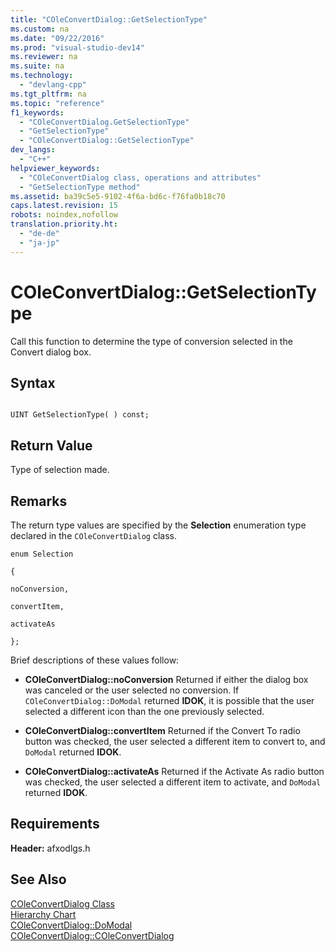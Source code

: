 ```yaml
---
title: "COleConvertDialog::GetSelectionType"
ms.custom: na
ms.date: "09/22/2016"
ms.prod: "visual-studio-dev14"
ms.reviewer: na
ms.suite: na
ms.technology: 
  - "devlang-cpp"
ms.tgt_pltfrm: na
ms.topic: "reference"
f1_keywords: 
  - "COleConvertDialog.GetSelectionType"
  - "GetSelectionType"
  - "COleConvertDialog::GetSelectionType"
dev_langs: 
  - "C++"
helpviewer_keywords: 
  - "COleConvertDialog class, operations and attributes"
  - "GetSelectionType method"
ms.assetid: ba39c5e5-9102-4f6a-bd6c-f76fa0b18c70
caps.latest.revision: 15
robots: noindex,nofollow
translation.priority.ht: 
  - "de-de"
  - "ja-jp"
---
```

# COleConvertDialog::GetSelectionType
Call this function to determine the type of conversion selected in the Convert dialog box.  
  
## Syntax  
  
```  
  
UINT GetSelectionType( ) const;  
```  
  
## Return Value  
 Type of selection made.  
  
## Remarks  
 The return type values are specified by the **Selection** enumeration type declared in the `COleConvertDialog` class.  
  
 `enum Selection`  
  
 `{`  
  
 `noConversion,`  
  
 `convertItem,`  
  
 `activateAs`  
  
 `};`  
  
 Brief descriptions of these values follow:  
  
-   **COleConvertDialog::noConversion** Returned if either the dialog box was canceled or the user selected no conversion. If `COleConvertDialog::DoModal` returned **IDOK**, it is possible that the user selected a different icon than the one previously selected.  
  
-   **COleConvertDialog::convertItem** Returned if the Convert To radio button was checked, the user selected a different item to convert to, and `DoModal` returned **IDOK**.  
  
-   **COleConvertDialog::activateAs** Returned if the Activate As radio button was checked, the user selected a different item to activate, and `DoModal` returned **IDOK**.  
  
## Requirements  
 **Header:** afxodlgs.h  
  
## See Also  
 [COleConvertDialog Class](../vs140/coleconvertdialog-class.md)   
 [Hierarchy Chart](../vs140/hierarchy-chart.md)   
 [COleConvertDialog::DoModal](../vs140/coleconvertdialog--domodal.md)   
 [COleConvertDialog::COleConvertDialog](../vs140/coleconvertdialog--coleconvertdialog.md)